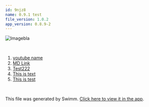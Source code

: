 ```yaml
---
id: 9njz8
name: 0.9.1 test
file_version: 1.0.2
app_version: 0.8.9-2
---
```


<!-- Intro - Do not remove this comment -->
![Image](https://firebasestorage.googleapis.com/v0/b/swimm-dev-content/o/repositories%2Fls4DA2fLasmQuEbT4ipw%2Fb26123b5-e1f6-488b-8f36-fdfcfe4a962f.png?alt=media&token=adb4daab-138e-4049-ba9d-4a379e54697b)bla

<br/>

<!-- Steps - Do not remove this comment -->
1. [youtube name](https://www.youtube.com/watch?v=17f8elHd6aM)
2. [MD Link](https://raw.githubusercontent.com/spacedriveapp/spacedrive/main/README.md)
3. [Test222](test222.sBUGF75ls51WaqttBDQA.sw.md)
4. [This is text](this-is-text.ltl9l.sw.md)
5. [This is test](this-is-test.pxlrd.sw.md)


<br/>

This file was generated by Swimm. [Click here to view it in the app](https://swimm-web-app.web.app/repos/ls4DA2fLasmQuEbT4ipw/docs/9njz8).